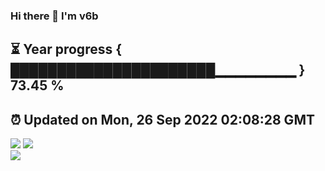### Hi there 👋  I'm v6b  
⏳ Year progress { ██████████████████████▁▁▁▁▁▁▁▁ } 73.45 %
---
⏰ Updated on Mon, 26 Sep 2022 02:08:28 GMT
---
![](https://github-readme-stats.vercel.app/api?username=v6b&bg_color=30,e96443,904e95&title_color=fff&text_color=fff&layout=compact)
![](https://github-readme-stats.vercel.app/api/top-langs/?username=v6b&layout=compact&bg_color=30,e96443,904e95&title_color=fff&text_color=fff)  
![](https://gcore.jsdelivr.net/gh/v6b/v6b@main/assets/github-contribution-grid-snake.svg)

